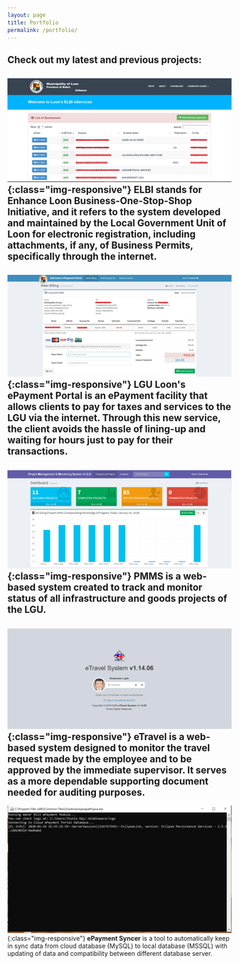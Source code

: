```yaml
---
layout: page
title: Portfolio
permalink: /portfolio/
---
```


Check out my latest and previous projects:<br>
--


![ELBI eServices Portal](/assets/img/portfolio/elbi.png){:class="img-responsive"}
**ELBI** stands for Enhance Loon Business-One-Stop-Shop Initiative, and it refers to the system developed and maintained by the Local Government Unit of Loon for electronic registration, including attachments, if any, of Business Permits, specifically through the internet.<br>
--

![LGU Loon's ePayment Portal](/assets/img/portfolio/epayment.png){:class="img-responsive"}
**LGU Loon's ePayment Portal** is an ePayment facility that allows clients to pay for taxes and services to the LGU via the internet. Through this new service, the client avoids the hassle of lining-up and waiting for hours just to pay for their transactions.<br>
--

![Project Management & Monitoring System](/assets/img/portfolio/pmms.png){:class="img-responsive"}
**PMMS** is a web-based system created to track and monitor status of all infrastructure and goods projects of the LGU.<br>
--

![eTravel System](/assets/img/portfolio/etravel.png){:class="img-responsive"}
**eTravel** is a web-based system designed to monitor the travel request made by the employee and to be approved by the immediate supervisor. It serves as a more dependable supporting document needed for auditing purposes.<br>
--

![ePayment Syncer](/assets/img/portfolio/epayment-syncer.png){:class="img-responsive"}
**ePayment Syncer** is a tool to automatically keep in sync data from cloud database (MySQL) to local database (MSSQL) with updating of data and compatibility between different database server.<br>

